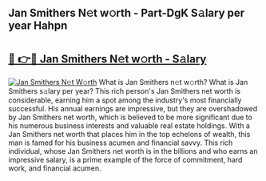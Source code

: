 ## Jan Smithers N𝚎t w𝚘rth - Part-DgK S𝚊lary per year Hahpn

# <h2><a href="http://gc39pz.nevu.top/?p=Jan+Smithers">🔗 👉🔴 Jan Smithers N𝚎t w𝚘rth - S𝚊lary</a></h2>

[![Jan Smithers N𝚎t W𝚘rth](https://i.imgur.com/Oavwk0R.jpeg)](http://gc39pz.nevu.top/?p=Jan+Smithers)
What is Jan Smithers n𝚎t w𝚘rth? What is Jan Smithers s𝚊lary per year?
This rich person's Jan Smithers net worth is considerable, earning him a spot among the industry's most financially successful. His annual earnings are impressive, but they are overshadowed by Jan Smithers net worth, which is believed to be more significant due to his numerous business interests and valuable real estate holdings. With a Jan Smithers net worth that places him in the top echelons of wealth, this man is famed for his business acumen and financial savvy. This rich individual, whose Jan Smithers net worth is in the billions and who earns an impressive salary, is a prime example of the force of commitment, hard work, and financial acumen.
